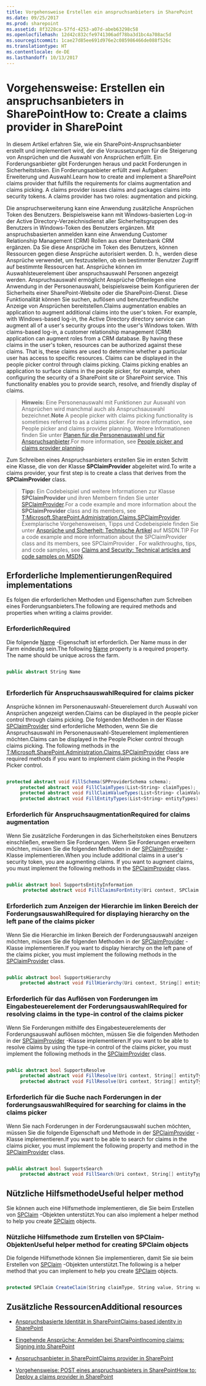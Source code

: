 ```yaml
---
title: Vorgehensweise Erstellen ein anspruchsanbieters in SharePoint
ms.date: 09/25/2017
ms.prod: sharepoint
ms.assetid: 8f3228ca-57fd-4253-a07d-abeb63298c58
ms.openlocfilehash: 12d42c832cfe9741306adf78ba3d1bc4a708ac5d
ms.sourcegitcommit: 1cae27d85ee691d976e2c085986466de088f526c
ms.translationtype: HT
ms.contentlocale: de-DE
ms.lasthandoff: 10/13/2017
---
```

# <a name="how-to-create-a-claims-provider-in-sharepoint"></a><span data-ttu-id="e126a-102">Vorgehensweise: Erstellen ein anspruchsanbieters in SharePoint</span><span class="sxs-lookup"><span data-stu-id="e126a-102">How to: Create a claims provider in SharePoint</span></span>
<span data-ttu-id="e126a-p101">In diesem Artikel erfahren Sie, wie ein SharePoint-Anspruchsanbieter erstellt und implementiert wird, der die Voraussetzungen für die Steigerung von Ansprüchen und die Auswahl von Ansprüchen erfüllt. Ein Forderungsanbieter gibt Forderungen heraus und packt Forderungen in Sicherheitstoken. Ein Forderungsanbieter erfüllt zwei Aufgaben: Erweiterung und Auswahl.</span><span class="sxs-lookup"><span data-stu-id="e126a-p101">Learn how to create and implement a SharePoint claims provider that fulfills the requirements for claims augmentation and claims picking. A claims provider issues claims and packages claims into security tokens. A claims provider has two roles: augmentation and picking.</span></span>
  
    
    

<span data-ttu-id="e126a-p102">Die anspruchserweiterung kann eine Anwendung zusätzliche Ansprüchen Token des Benutzers. Beispielsweise kann mit Windows-basierten Log-in der Active Directory-Verzeichnisdienst aller Sicherheitsgruppen des Benutzers in Windows-Token des Benutzers ergänzen. Mit anspruchsbasierten anmelden kann eine Anwendung Customer Relationship Management (CRM) Rollen aus einer Datenbank CRM ergänzen. Da Sie diese Ansprüche im Token des Benutzers, können Ressourcen gegen diese Ansprüche autorisiert werden. D. h., werden diese Ansprüche verwendet, um festzustellen, ob ein bestimmter Benutzer Zugriff auf bestimmte Ressourcen hat. Ansprüche können im Auswahlsteuerelement über anspruchsauswahl Personen angezeigt werden. Anspruchsauswahl ermöglicht Ansprüche Offenlegen eine Anwendung in der Personenauswahl, beispielsweise beim Konfigurieren der Sicherheits einer SharePoint-Website oder die SharePoint-Dienst. Diese Funktionalität können Sie suchen, auflösen und benutzerfreundliche Anzeige von Ansprüchen bereitstellen.</span><span class="sxs-lookup"><span data-stu-id="e126a-p102">Claims augmentation enables an application to augment additional claims into the user's token. For example, with Windows-based log-in, the Active Directory directory service can augment all of a user's security groups into the user's Windows token. With claims-based log-in, a customer relationship management (CRM) application can augment roles from a CRM database. By having these claims in the user's token, resources can be authorized against these claims. That is, these claims are used to determine whether a particular user has access to specific resources. Claims can be displayed in the people picker control through claims picking. Claims picking enables an application to surface claims in the people picker, for example, when configuring the security of a SharePoint site or SharePoint service. This functionality enables you to provide search, resolve, and friendly display of claims.</span></span>
  
    
    


> <span data-ttu-id="e126a-114">**Hinweis:** Eine Personenauswahl mit Funktionen zur Auswahl von Ansprüchen wird manchmal auch als Anspruchsauswahl bezeichnet.</span><span class="sxs-lookup"><span data-stu-id="e126a-114">**Note** A people picker with claims picking functionality is sometimes referred to as a claims picker. For more information, see  People picker and claims provider planning.</span></span> <span data-ttu-id="e126a-115">Weitere Informationen finden Sie unter [Planen für die Personenauswahl und für Anspruchsanbieter](http://technet.microsoft.com/de-de/library/gg602063.aspx).</span><span class="sxs-lookup"><span data-stu-id="e126a-115">For more information, see  [People picker and claims provider planning](http://technet.microsoft.com/de-de/library/gg602063.aspx).</span></span> 
  
    
    

<span data-ttu-id="e126a-116">Zum Schreiben eines Anspruchsanbieters erstellen Sie im ersten Schritt eine Klasse, die von der Klasse **SPClaimProvider** abgeleitet wird.</span><span class="sxs-lookup"><span data-stu-id="e126a-116">To write a claims provider, your first step is to create a class that derives from the **SPClaimProvider** class.</span></span>
> <span data-ttu-id="e126a-117">**Tipp:** Ein Codebeispiel und weitere Informationen zur Klasse **SPClaimProvider** und ihren Membern finden Sie unter [SPClaimProvider](https://msdn.microsoft.com/library/Microsoft.SharePoint.Administration.Claims.SPClaimProvider.aspx).</span><span class="sxs-lookup"><span data-stu-id="e126a-117">For a code example and more information about the **SPClaimProvider** class and its members, see [T:Microsoft.SharePoint.Administration.Claims.SPClaimProvider](https://msdn.microsoft.com/library/Microsoft.SharePoint.Administration.Claims.SPClaimProvider.aspx).</span></span> <span data-ttu-id="e126a-118">Exemplarische Vorgehensweisen, Tipps und Codebeispiele finden Sie unter [Ansprüche und Sicherheit: Technische Artikel](http://msdn.microsoft.com/library/f773fd4a-53ec-4656-bd08-e6c435e6f103%28Office.15%29.aspx) auf MSDN.</span><span class="sxs-lookup"><span data-stu-id="e126a-118">TIP For a code example and more information about the SPClaimProvider class and its members, see SPClaimProvider . For walkthroughs, tips, and code samples, see [Claims and Security: Technical articles and code samples on MSDN](http://msdn.microsoft.com/library/f773fd4a-53ec-4656-bd08-e6c435e6f103%28Office.15%29.aspx).</span></span> 
  
    
    


## <a name="required-implementations"></a><span data-ttu-id="e126a-119">Erforderliche Implementierungen</span><span class="sxs-lookup"><span data-stu-id="e126a-119">Required implementations</span></span>
<span data-ttu-id="e126a-120"><a name="SP15_HowToCreateClaimsProvider_ReqImplementations"> </a></span><span class="sxs-lookup"><span data-stu-id="e126a-120"></span></span>

<span data-ttu-id="e126a-121">Es folgen die erforderlichen Methoden und Eigenschaften zum Schreiben eines Forderungsanbieters.</span><span class="sxs-lookup"><span data-stu-id="e126a-121">The following are required methods and properties when writing a claims provider.</span></span>
  
    
    

### <a name="required"></a><span data-ttu-id="e126a-122">Erforderlich</span><span class="sxs-lookup"><span data-stu-id="e126a-122">Required</span></span>

<span data-ttu-id="e126a-p105">Die folgende  [Name](https://msdn.microsoft.com/library/Microsoft.SharePoint.Administration.Claims.SPClaimProvider.Name.aspx) -Eigenschaft ist erforderlich. Der Name muss in der Farm eindeutig sein.</span><span class="sxs-lookup"><span data-stu-id="e126a-p105">The following  [Name](https://msdn.microsoft.com/library/Microsoft.SharePoint.Administration.Claims.SPClaimProvider.Name.aspx) property is a required property. The name should be unique across the farm.</span></span>
  
    
    

```cs

public abstract String Name
      
```


### <a name="required-for-claims-picker"></a><span data-ttu-id="e126a-125">Erforderlich für Anspruchsauswahl</span><span class="sxs-lookup"><span data-stu-id="e126a-125">Required for claims picker</span></span>

<span data-ttu-id="e126a-126">Ansprüche können im Personenauswahl-Steuerelement durch Auswahl von Ansprüchen angezeigt werden.</span><span class="sxs-lookup"><span data-stu-id="e126a-126">Claims can be displayed in the people picker control through claims picking.</span></span> <span data-ttu-id="e126a-127">Die folgenden Methoden in der Klasse [SPClaimProvider](https://msdn.microsoft.com/library/Microsoft.SharePoint.Administration.Claims.SPClaimProvider.aspx) sind erforderliche Methoden, wenn Sie die Anspruchsauswahl im Personenauswahl-Steuerelement implementieren möchten.</span><span class="sxs-lookup"><span data-stu-id="e126a-127">Claims can be displayed in the People Picker control through claims picking. The following methods in the [T:Microsoft.SharePoint.Administration.Claims.SPClaimProvider](https://msdn.microsoft.com/library/Microsoft.SharePoint.Administration.Claims.SPClaimProvider.aspx) class are required methods if you want to implement claim picking in the People Picker control.</span></span>
  
    
    

```cs

protected abstract void FillSchema(SPProviderSchema schema);
     protected abstract void FillClaimTypes(List<String> claimTypes);
     protected abstract void FillClaimValueTypes(List<String> claimValueTypes);
     protected abstract void FillEntityTypes(List<String> entityTypes);

```


### <a name="required-for-claims-augmentation"></a><span data-ttu-id="e126a-128">Erforderlich für Anspruchsaugmentation</span><span class="sxs-lookup"><span data-stu-id="e126a-128">Required for claims augmentation</span></span>

<span data-ttu-id="e126a-p107">Wenn Sie zusätzliche Forderungen in das Sicherheitstoken eines Benutzers einschließen, erweitern Sie Forderungen. Wenn Sie Forderungen erweitern möchten, müssen Sie die folgenden Methoden in der  [SPClaimProvider](https://msdn.microsoft.com/library/Microsoft.SharePoint.Administration.Claims.SPClaimProvider.aspx) -Klasse implementieren.</span><span class="sxs-lookup"><span data-stu-id="e126a-p107">When you include additional claims in a user's security token, you are augmenting claims. If you want to augment claims, you must implement the following methods in the  [SPClaimProvider](https://msdn.microsoft.com/library/Microsoft.SharePoint.Administration.Claims.SPClaimProvider.aspx) class.</span></span>
  
    
    

```cs

public abstract bool SupportsEntityInformation
      protected abstract void FillClaimsForEntity(Uri context, SPClaim entity, List<SPClaim> claims);

```


### <a name="required-for-displaying-hierarchy-on-the-left-pane-of-the-claims-picker"></a><span data-ttu-id="e126a-131">Erforderlich zum Anzeigen der Hierarchie im linken Bereich der Forderungsauswahl</span><span class="sxs-lookup"><span data-stu-id="e126a-131">Required for displaying hierarchy on the left pane of the claims picker</span></span>

<span data-ttu-id="e126a-132">Wenn Sie die Hierarchie im linken Bereich der Forderungsauswahl anzeigen möchten, müssen Sie die folgenden Methoden in der  [SPClaimProvider](https://msdn.microsoft.com/library/Microsoft.SharePoint.Administration.Claims.SPClaimProvider.aspx) -Klasse implementieren.</span><span class="sxs-lookup"><span data-stu-id="e126a-132">If you want to display hierarchy on the left pane of the claims picker, you must implement the following methods in the  [SPClaimProvider](https://msdn.microsoft.com/library/Microsoft.SharePoint.Administration.Claims.SPClaimProvider.aspx) class.</span></span>
  
    
    

```cs

public abstract bool SupportsHierarchy
     protected abstract void FillHierarchy(Uri context, String[] entityTypes, String hierarchyNodeID, int numberOfLevels, bool includeEntityData, SPProviderHierarchyTree hierarchy);

```


### <a name="required-for-resolving-claims-in-the-type-in-control-of-the-claims-picker"></a><span data-ttu-id="e126a-133">Erforderlich für das Auflösen von Forderungen im Eingabesteuerelement der Forderungsauswahl</span><span class="sxs-lookup"><span data-stu-id="e126a-133">Required for resolving claims in the type-in control of the claims picker</span></span>

<span data-ttu-id="e126a-134">Wenn Sie Forderungen mithilfe des Eingabesteuerelements der Forderungsauswahl auflösen möchten, müssen Sie die folgenden Methoden in der  [SPClaimProvider](https://msdn.microsoft.com/library/Microsoft.SharePoint.Administration.Claims.SPClaimProvider.aspx) -Klasse implementieren.</span><span class="sxs-lookup"><span data-stu-id="e126a-134">If you want to be able to resolve claims by using the type-in control of the claims picker, you must implement the following methods in the  [SPClaimProvider](https://msdn.microsoft.com/library/Microsoft.SharePoint.Administration.Claims.SPClaimProvider.aspx) class.</span></span>
  
    
    

```cs

public abstract bool SupportsResolve
     protected abstract void FillResolve(Uri context, String[] entityTypes, String resolveInput, List<PickerEntity> resolved);
     protected abstract void FillResolve(Uri context, String[] entityTypes, SPClaim resolveInput, List<PickerEntity> resolved);

```


### <a name="required-for-searching-for-claims-in-the-claims-picker"></a><span data-ttu-id="e126a-135">Erforderlich für die Suche nach Forderungen in der forderungsauswahl</span><span class="sxs-lookup"><span data-stu-id="e126a-135">Required for searching for claims in the claims picker</span></span>

<span data-ttu-id="e126a-136">Wenn Sie nach Forderungen in der Forderungsauswahl suchen möchten, müssen Sie die folgende Eigenschaft und Methode in der  [SPClaimProvider](https://msdn.microsoft.com/library/Microsoft.SharePoint.Administration.Claims.SPClaimProvider.aspx) -Klasse implementieren.</span><span class="sxs-lookup"><span data-stu-id="e126a-136">If you want to be able to search for claims in the claims picker, you must implement the following property and method in the  [SPClaimProvider](https://msdn.microsoft.com/library/Microsoft.SharePoint.Administration.Claims.SPClaimProvider.aspx) class.</span></span>
  
    
    

```cs

public abstract bool SupportsSearch
     protected abstract void FillSearch(Uri context, String[] entityTypes, String searchPattern, String hierarchyNodeID, int maxCount, SPProviderHierarchyTree searchTree);

```


## <a name="useful-helper-method"></a><span data-ttu-id="e126a-137">Nützliche Hilfsmethode</span><span class="sxs-lookup"><span data-stu-id="e126a-137">Useful helper method</span></span>
<span data-ttu-id="e126a-138"><a name="SP15_HowToCreateClaimsProvider_UsefulHelperMethod"> </a></span><span class="sxs-lookup"><span data-stu-id="e126a-138"></span></span>

<span data-ttu-id="e126a-139">Sie können auch eine Hilfsmethode implementieren, die Sie beim Erstellen von  [SPClaim](https://msdn.microsoft.com/library/Microsoft.SharePoint.Administration.Claims.SPClaim.aspx) -Objekten unterstützt.</span><span class="sxs-lookup"><span data-stu-id="e126a-139">You can also implement a helper method to help you create  [SPClaim](https://msdn.microsoft.com/library/Microsoft.SharePoint.Administration.Claims.SPClaim.aspx) objects.</span></span>
  
    
    

### <a name="useful-helper-method-for-creating-spclaim-objects"></a><span data-ttu-id="e126a-140">Nützliche Hilfsmethode zum Erstellen von SPClaim-Objekten</span><span class="sxs-lookup"><span data-stu-id="e126a-140">Useful helper method for creating SPClaim objects</span></span>

<span data-ttu-id="e126a-141">Die folgende Hilfsmethode können Sie implementieren, damit Sie sie beim Erstellen von  [SPClaim](https://msdn.microsoft.com/library/Microsoft.SharePoint.Administration.Claims.SPClaim.aspx) -Objekten unterstützt.</span><span class="sxs-lookup"><span data-stu-id="e126a-141">The following is a helper method that you can implement to help you create  [SPClaim](https://msdn.microsoft.com/library/Microsoft.SharePoint.Administration.Claims.SPClaim.aspx) objects.</span></span>
  
    
    

```cs

protected SPClaim CreateClaim(String claimType, String value, String valueType)
```


## <a name="additional-resources"></a><span data-ttu-id="e126a-142">Zusätzliche Ressourcen</span><span class="sxs-lookup"><span data-stu-id="e126a-142">Additional resources</span></span>
<span data-ttu-id="e126a-143"><a name="SP15_HowToCreateClaimsProvider_AdditionalResources"> </a></span><span class="sxs-lookup"><span data-stu-id="e126a-143"></span></span>


-  [<span data-ttu-id="e126a-144">Anspruchsbasierte Identität in SharePoint</span><span class="sxs-lookup"><span data-stu-id="e126a-144">Claims-based identity in SharePoint</span></span>](claims-based-identity-in-sharepoint.md)
    
  
-  [<span data-ttu-id="e126a-145">Eingehende Ansprüche: Anmelden bei SharePoint</span><span class="sxs-lookup"><span data-stu-id="e126a-145">Incoming claims: Signing into SharePoint</span></span>](incoming-claims-signing-into-sharepoint.md)
    
  
-  [<span data-ttu-id="e126a-146">Anspruchsanbieter in SharePoint</span><span class="sxs-lookup"><span data-stu-id="e126a-146">Claims provider in SharePoint</span></span>](claims-provider-in-sharepoint.md)
    
  
-  [<span data-ttu-id="e126a-147">Vorgehensweise: POST eines anspruchsanbieters in SharePoint</span><span class="sxs-lookup"><span data-stu-id="e126a-147">How to: Deploy a claims provider in SharePoint</span></span>](how-to-deploy-a-claims-provider-in-sharepoint.md)
    
  

